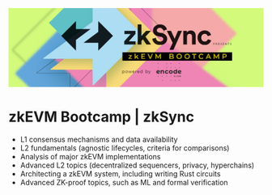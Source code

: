 ![Alt text](assets/zkSync.jpg)

# zkEVM Bootcamp | zkSync

- L1 consensus mechanisms and data availability
- L2 fundamentals (agnostic lifecycles, criteria for comparisons)
- Analysis of major zkEVM implementations
- Advanced L2 topics (decentralized sequencers, privacy, hyperchains)
- Architecting a zkEVM system, including writing Rust circuits
- Advanced ZK-proof topics, such as ML and formal verification